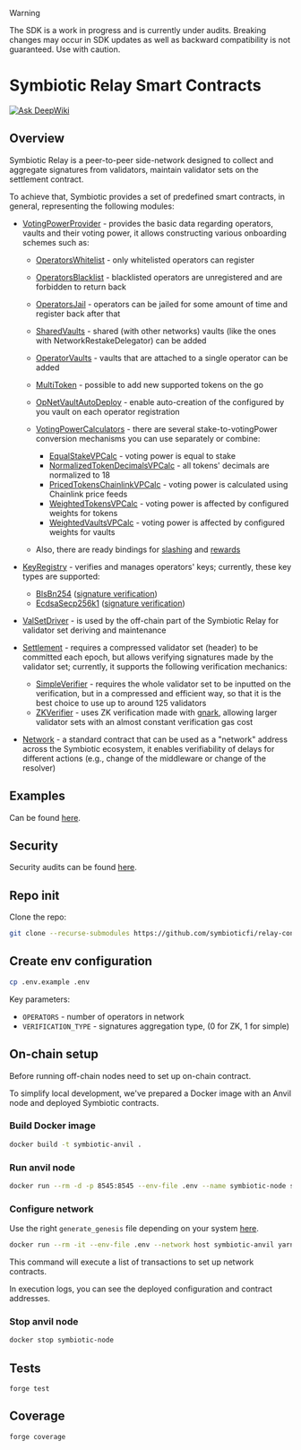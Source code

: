 > [!WARNING]  
> The SDK is a work in progress and is currently under audits. Breaking changes may occur in SDK updates as well as backward compatibility is not guaranteed. Use with caution.

# Symbiotic Relay Smart Contracts

[![Ask DeepWiki](https://deepwiki.com/badge.svg)](https://deepwiki.com/symbioticfi/relay-contracts)

## Overview

Symbiotic Relay is a peer-to-peer side-network designed to collect and aggregate signatures from validators, maintain validator sets on the settlement contract.

To achieve that, Symbiotic provides a set of predefined smart contracts, in general, representing the following modules:

- [VotingPowerProvider](./src/modules/voting-power/) - provides the basic data regarding operators, vaults and their voting power, it allows constructing various onboarding schemes such as:

  - [OperatorsWhitelist](./src/modules/voting-power/extensions/OperatorsWhitelist.sol) - only whitelisted operators can register
  - [OperatorsBlacklist](./src/modules/voting-power/extensions/OperatorsBlacklist.sol) - blacklisted operators are unregistered and are forbidden to return back
  - [OperatorsJail](./src/modules/voting-power/extensions/OperatorsJail.sol) - operators can be jailed for some amount of time and register back after that
  - [SharedVaults](./src/modules/voting-power/extensions/SharedVaults.sol) - shared (with other networks) vaults (like the ones with NetworkRestakeDelegator) can be added
  - [OperatorVaults](./src/modules/voting-power/extensions/OperatorVaults.sol) - vaults that are attached to a single operator can be added
  - [MultiToken](./src/modules/voting-power/extensions/MultiToken.sol) - possible to add new supported tokens on the go
  - [OpNetVaultAutoDeploy](./src/modules/voting-power/extensions/OpNetVaultAutoDeploy.sol) - enable auto-creation of the configured by you vault on each operator registration
  - [VotingPowerCalculators](./src/modules/voting-power/common/voting-power-calc/) - there are several stake-to-votingPower conversion mechanisms you can use separately or combine:

    - [EqualStakeVPCalc](./src/modules/voting-power/common/voting-power-calc/EqualStakeVPCalc.sol) - voting power is equal to stake
    - [NormalizedTokenDecimalsVPCalc](./src/modules/voting-power/common/voting-power-calc/NormalizedTokenDecimalsVPCalc.sol) - all tokens' decimals are normalized to 18
    - [PricedTokensChainlinkVPCalc](./src/modules/voting-power/common/voting-power-calc/PricedTokensChainlinkVPCalc.sol) - voting power is calculated using Chainlink price feeds
    - [WeightedTokensVPCalc](./src/modules/voting-power/common/voting-power-calc/WeightedTokensVPCalc.sol) - voting power is affected by configured weights for tokens
    - [WeightedVaultsVPCalc](./src/modules/voting-power/common/voting-power-calc/WeightedVaultsVPCalc.sol) - voting power is affected by configured weights for vaults

  - Also, there are ready bindings for [slashing](./src/modules/voting-power/extensions/BaseSlashing.sol) and [rewards](./src/modules/voting-power/extensions/BaseRewards.sol)

- [KeyRegistry](./src/modules/key-registry/) - verifies and manages operators' keys; currently, these key types are supported:
  - [BlsBn254](./src/libraries/keys/KeyBlsBn254.sol) ([signature verification](./src/libraries/sigs/SigBlsBn254.sol))
  - [EcdsaSecp256k1](./src/libraries/keys/KeyEcdsaSecp256k1.sol) ([signature verification](./src/libraries/sigs/SigEcdsaSecp256k1.sol))
- [ValSetDriver](./src/modules/valset-driver/) - is used by the off-chain part of the Symbiotic Relay for validator set deriving and maintenance
- [Settlement](./src/modules/settlement/) - requires a compressed validator set (header) to be committed each epoch, but allows verifying signatures made by the validator set; currently, it supports the following verification mechanics:
  - [SimpleVerifier](./src/modules/settlement/sig-verifiers/SigVerifierBlsBn254Simple.sol) - requires the whole validator set to be inputted on the verification, but in a compressed and efficient way, so that it is the best choice to use up to around 125 validators
  - [ZKVerifier](./src/modules/settlement/sig-verifiers/SigVerifierBlsBn254ZK.sol) - uses ZK verification made with [gnark](https://github.com/Consensys/gnark), allowing larger validator sets with an almost constant verification gas cost
- [Network](./src/modules/network/) - a standard contract that can be used as a "network" address across the Symbiotic ecosystem, it enables verifiability of delays for different actions (e.g., change of the middleware or change of the resolver)

## Examples

Can be found [here](./examples/).

## Security

Security audits can be found [here](./audits).

## Repo init

Clone the repo:

```bash
git clone --recurse-submodules https://github.com/symbioticfi/relay-contracts.git
```

## Create env configuration

```bash
cp .env.example .env
```

Key parameters:

- `OPERATORS` - number of operators in network
- `VERIFICATION_TYPE` - signatures aggregation type, (0 for ZK, 1 for simple)

## On-chain setup

Before running off-chain nodes need to set up on-chain contract.

To simplify local development, we've prepared a Docker image with an Anvil node and deployed Symbiotic contracts.

### Build Docker image

```bash
docker build -t symbiotic-anvil .
```

### Run anvil node

```bash
docker run --rm -d -p 8545:8545 --env-file .env --name symbiotic-node symbiotic-anvil
```

### Configure network

Use the right `generate_genesis` file depending on your system [here](./script/test/utils/).

```bash
docker run --rm -it --env-file .env --network host symbiotic-anvil yarn deploy:network
```

This command will execute a list of transactions to set up network contracts.

In execution logs, you can see the deployed configuration and contract addresses.

### Stop anvil node

```bash
docker stop symbiotic-node
```

## Tests

```
forge test
```

## Coverage

```
forge coverage
```
